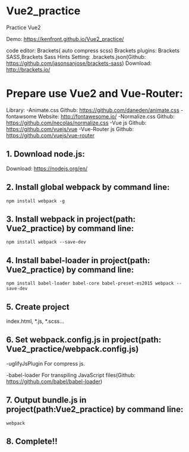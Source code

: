 # Vue2_practice
Practice Vue2

Demo: https://kenfront.github.io/Vue2_practice/

code editor: Brackets( auto compress scss)
Brackets plugins: Brackets SASS,Brackets Sass Hints
Setting: .brackets.json(Github: https://github.com/jasonsanjose/brackets-sass)
Download: http://brackets.io/

# Prepare use Vue2 and Vue-Router:

Library:
-Animate.css
 Github: https://github.com/daneden/animate.css
-fontawsome
 Website: http://fontawesome.io/
-Normalize.css
 Github: https://github.com/necolas/normalize.css
-Vue js
 Github: https://github.com/vuejs/vue
-Vue-Router js
 Github: https://github.com/vuejs/vue-router

## 1. Download node.js:

Download: https://nodejs.org/en/

## 2. Install global webpack by command line:

    npm install webpack -g

## 3. Install webpack in project(path: Vue2_practice) by command line:

    npm install webpack --save-dev
    
## 4. Install babel-loader in project(path: Vue2_practice) by command line:

    npm install babel-loader babel-core babel-preset-es2015 webpack --save-dev

## 5. Create project

index.html, *.js, *.scss...

## 6. Set webpack.config.js in project(path: Vue2_practice/webpack.config.js)

-uglifyJsPlugin For compress js.

-babel-loader For transpiling JavaScript files(Github: https://github.com/babel/babel-loader)

## 7. Output bundle.js in project(path:Vue2_practice) by command line:

    webpack
    
## 8. Complete!!